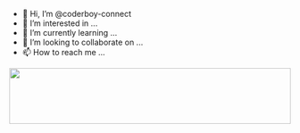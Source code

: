 - 👋 Hi, I’m @coderboy-connect
- 👀 I’m interested in ...
- 🌱 I’m currently learning ...
- 💞️ I’m looking to collaborate on ...
- 📫 How to reach me ...

<!---
coderboy-connect/coderboy-connect is a ✨ special ✨ repository because its `README.md` (this file) appears on your GitHub profile.
You can click the Preview link to take a look at your changes.
--->

<img src="[https://www.globalsign.com/application/files/7416/1463/0119/iStock-1152537185.jpg](https://w7.pngwing.com/pngs/525/108/png-transparent-hacker-computer-cybersecurity-fraud-laptop-hacking.png)" height="100" width="100%" >
